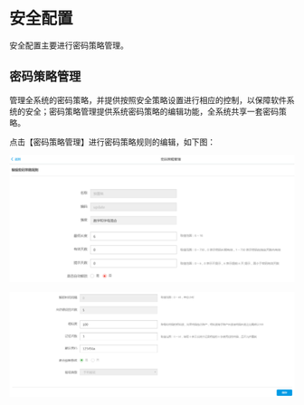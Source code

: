 # 安全配置

安全配置主要进行密码策略管理。

## 密码策略管理

管理全系统的密码策略，并提供按照安全策略设置进行相应的控制，以保障软件系统的安全；密码策略管理提供系统密码策略的编辑功能，全系统共享一套密码策略。

点击【密码策略管理】进行密码策略规则的编辑，如下图：

![](/articles/appspecial/5-/images/image34.png)

![](/articles/appspecial/5-/images/image35.png)







  
